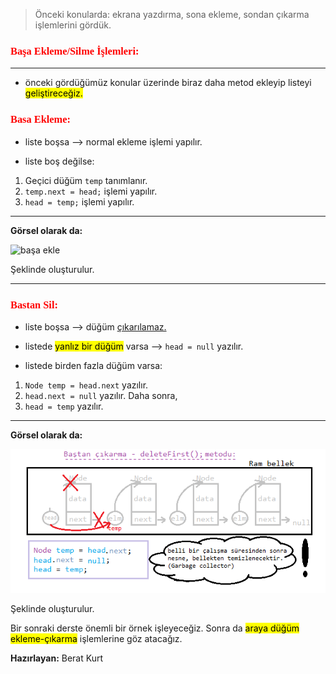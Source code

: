 >Önceki konularda:
>ekrana yazdırma, sona ekleme, sondan çıkarma işlemlerini gördük.

<font face="new times roman" color="red"><h3>Başa Ekleme/Silme İşlemleri:</h3></font>

---

* önceki gördüğümüz konular üzerinde biraz daha metod ekleyip listeyi <mark>geliştireceğiz.</mark>

<font face="Minecraft" color="red"><h3>Basa Ekleme:</h3></font>

* liste boşsa --> normal ekleme işlemi yapılır. 

* liste boş değilse:

1. Geçici düğüm `temp` tanımlanır.
2. `temp.next = head;` işlemi yapılır.
3. `head = temp;` işlemi yapılır.

---

**Görsel olarak da:**

![başa ekle](images/başa%20ekle.png)

Şeklinde oluşturulur.


---

<font face="Minecraft" color="red"><h3>Bastan Sil:</h3></font>

* liste boşsa --> düğüm <u>çıkarılamaz.</u>

* listede <mark>yanlız bir düğüm</mark> varsa --> `head = null` yazılır.

* listede birden fazla düğüm varsa:

1. `Node temp = head.next` yazılır.
2. `head.next = null` yazılır. Daha sonra,
3. `head = temp` yazılır.

---

**Görsel olarak da:**

![baştan çıkar](images/baştan%20çıkar.png)

Şeklinde oluşturulur.

Bir sonraki derste önemli bir örnek işleyeceğiz. Sonra da 
<mark>araya düğüm ekleme-çıkarma</mark> işlemlerine göz atacağız.

**Hazırlayan:** Berat Kurt